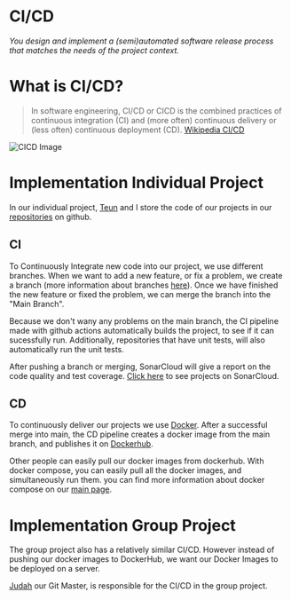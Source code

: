# CI/CD
*You design and implement a (semi)automated software release process that matches the needs of the project context.*

# What is CI/CD?
> In software engineering, CI/CD or CICD is the combined practices of continuous integration (CI) and (more often) continuous delivery or (less often) continuous deployment (CD). [Wikipedia CI/CD](https://en.wikipedia.org/wiki/CI/CD)

![CICD Image](https://user-images.githubusercontent.com/93530655/199507551-dc179c00-2907-4b91-bdb2-671c3baf4c51.png)


# Implementation Individual Project
In our individual project, [Teun](https://github.com/TeunMos) and I store the code of our projects in our [repositories](https://github.com/orgs/IPS3-DB04-Teun-Mos-Lukas-Jansen/repositories) on github. 

## CI
To Continuously Integrate new code into our project, we use different branches. When we want to add a new feature, or fix a problem, we create a branch (more information about branches [here](https://git-scm.com/book/en/v2/Git-Branching-Branches-in-a-Nutshell)). Once we have finished the new feature or fixed the problem, we can merge the branch into the "Main Branch".

Because we don't wany any problems on the main branch, the CI pipeline made with github actions automatically builds the project, to see if it can sucessfully run. Additionally, repositories that have unit tests, will also automatically run the unit tests.


After pushing a branch or merging, SonarCloud will give a report on the code quality and test coverage. [Click here](https://sonarcloud.io/organizations/ips3-db04-teun-mos-lukas-jansen/projects) to see projects on SonarCloud.

## CD
To continuously deliver our projects we use [Docker](https://docs.docker.com/get-started/). After a successful merge into main, the CD pipeline creates a docker image from the main branch, and publishes it on [Dockerhub](https://hub.docker.com/).

Other people can easily pull our docker images from dockerhub.
With docker compose, you can easily pull all the docker images, and simultaneously run them. you can find more information about docker compose on our [main page](https://github.com/IPS3-DB04-Teun-Mos-Lukas-Jansen).

# Implementation Group Project
The group project also has a relatively similar CI/CD.
However instead of pushing our docker images to DockerHub, we want our Docker Images to be deployed on a server.

[Judah](https://github.com/judahlit) our Git Master, is responsible for the CI/CD in the group project.
